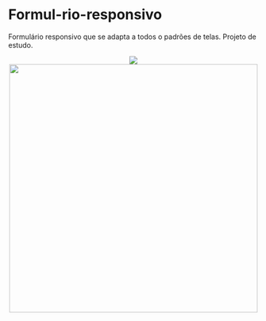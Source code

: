 # Formul-rio-responsivo
Formulário responsivo que se adapta a todos o padrões de telas. Projeto de estudo.

<div align="center">
<img src="div align="center">
<img src="https://github.com/jao-oliveira/Formul-rio-responsivo/issues/1#issue-1326626233" width="500px"/>
</div>

                                                                                                      
                                                                                                     

